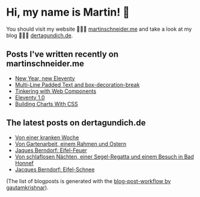 # Hi, my name is Martin! 👋 
You should visit my website 👨🏼‍💻  [martinschneider.me](https://martinschneider.me) and take a look at my blog 🤷🏼‍♂️ [dertagundich.de](https://www.dertagundich.de).

## Posts I've written recently on martinschneider.me
<!-- MSME-POST-LIST:START -->
- [New Year, new Eleventy](https://martinschneider.me/articles/new-year-new-eleventy/)
- [Multi-Line Padded Text and box-decoration-break](https://martinschneider.me/articles/multi-line-padded-text-and-box-decoration-break/)
- [Tinkering with Web Components](https://martinschneider.me/articles/tinkering-with-web-components/)
- [Eleventy 1.0](https://martinschneider.me/articles/eleventy-1-0/)
- [Building Charts With CSS](https://martinschneider.me/articles/building-charts-with-css/)
<!-- MSME-POST-LIST:END -->

## The latest posts on dertagundich.de
<!-- DTUI-POST-LIST:START -->
- [Von einer kranken Woche](https://www.dertagundich.de/blog/2023/04/von-einer-kranken-woche)
- [Von Gartenarbeit, einem Rahmen und Ostern](https://www.dertagundich.de/blog/2023/04/von-gartenarbeit-einem-rahmen-und-ostern)
- [Jaques Berndorf: Eifel-Feuer](https://www.dertagundich.de/blog/2023/04/jaques-berndorf-eifel-feuer)
- [Von schlaflosen Nächten, einer Segel-Regatta und einem Besuch in Bad Honnef](https://www.dertagundich.de/blog/2023/04/von-schlaflosen-nachten-einer-segel-regatta-und-einem-besuch-in-bad-honnef)
- [Jacques Berndorf: Eifel-Schnee](https://www.dertagundich.de/blog/2023/03/jacques-berndorf-eifel-schnee)
<!-- DTUI-POST-LIST:END -->

(The list of blogposts is generated with the [blog-post-workflow by gautamkrishnar](https://github.com/gautamkrishnar/blog-post-workflow)).
